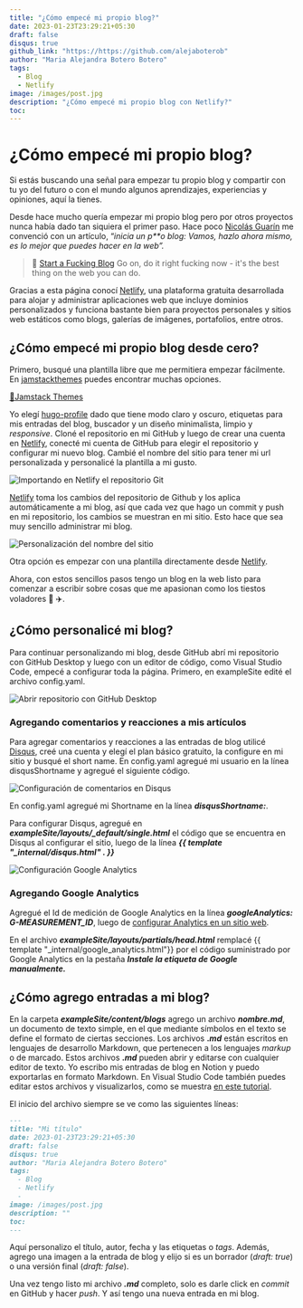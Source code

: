 ```yaml
---
title: "¿Cómo empecé mi propio blog?"
date: 2023-01-23T23:29:21+05:30
draft: false
disqus: true
github_link: "https://https://github.com/alejaboterob"
author: "Maria Alejandra Botero Botero"
tags:
  - Blog
  - Netlify
image: /images/post.jpg
description: "¿Cómo empecé mi propio blog con Netlify?"
toc:
---
```


# ¿Cómo empecé mi propio blog?

Si estás buscando una señal para empezar tu propio blog y compartir con tu yo del futuro o con el mundo algunos aprendizajes, experiencias y opiniones, aquí la tienes. 

Desde hace mucho quería empezar mi propio blog pero por otros proyectos nunca había dado tan siquiera el primer paso. Hace poco [Nicolás Guarín](https://nicoguaro.github.io/pages/about/) me convenció con un artículo,  “*inicia un p**o blog: Vamos, hazlo ahora mismo, es lo mejor que puedes hacer en la web”.*

>🔗 [Start a Fucking Blog](https://startafuckingblog.com)
>Go on, do it right fucking now - it's the best thing on the web you can do.


Gracias a esta página conocí [Netlify](https://netlify.com/), una plataforma gratuita desarrollada para alojar y administrar aplicaciones web que incluye dominios personalizados y funciona bastante bien para proyectos personales y sitios web estáticos como blogs, galerías de imágenes, portafolios, entre otros.

## ¿Cómo empecé mi propio blog desde cero?

 
Primero, busqué una plantilla libre que me permitiera empezar fácilmente. En [jamstackthemes](https://jamstackthemes.dev/) puedes encontrar muchas opciones.

[🔗Jamstack Themes](https://jamstackthemes.dev/)

Yo elegí [hugo-profile](https://hugo-profile.netlify.app/) dado que tiene modo claro y oscuro, etiquetas para mis entradas del blog, buscador y un diseño minimalista, limpio y *responsive*. Cloné el repositorio en mi GitHub y luego de crear una cuenta en [Netlify](https://netlify.com/), conecté mi cuenta de GitHub para elegir el repositorio y configurar mi nuevo blog. Cambié el nombre del sitio para tener mi url personalizada y personalicé la plantilla a mi gusto.

<img src="https://res.cloudinary.com/drmismgwi/image/fetch/v1675961672/https://master--tiestosvoladores.netlify.app/blogs/images/Untitled.png" title="Importando en Netlify el repositorio Git" style="max-width:100%; text-align: center" >


[Netlify](https://netlify.com/) toma los cambios del repositorio de Github y los aplica automáticamente a mi blog, así que cada vez que hago un commit y push en mi repositorio, los cambios se muestran en mi sitio. Esto hace que sea muy sencillo administrar mi blog.

<img src="https://res.cloudinary.com/drmismgwi/image/fetch/v1675961672/https://master--tiestosvoladores.netlify.app/blogs/images/Untitled%25201.png" title="Personalización del nombre del sitio" style="max-width:100%; text-align: center" >

Otra opción es empezar con una plantilla directamente desde [Netlify](https://netlify.com/).

Ahora, con estos sencillos pasos tengo un blog en la web listo para comenzar a escribir sobre cosas que me apasionan como los tiestos voladores 🚀 ✈️.


## ¿Cómo personalicé mi blog?

Para continuar personalizando mi blog, desde GitHub abrí mi repositorio con GitHub Desktop y luego con un editor de código, como Visual Studio Code, empecé a configurar toda la página. Primero, en exampleSite edité el archivo config.yaml. 

<img src="https://res.cloudinary.com/drmismgwi/image/fetch/v1675961672/https://master--tiestosvoladores.netlify.app/blogs/images/Untitled%25202.png" title="Abrir repositorio con GitHub Desktop" style="max-width:100%; text-align: center;" >


### Agregando comentarios y reacciones a mis artículos

Para agregar comentarios y reacciones a las entradas de blog utilicé [Disqus](https://disqus.com/), creé una cuenta y elegí el plan básico gratuito,  la configure en mi sitio y busqué el short name. En config.yaml agregué mi usuario en la línea disqusShortname y agregué el siguiente código.

<img src="https://res.cloudinary.com/drmismgwi/image/fetch/v1675961672/https://master--tiestosvoladores.netlify.app/blogs/images/Untitled%25203.png" title="Configuración de comentarios en Disqus" style="max-width:100%; text-align: center" >


En config.yaml agregué mi Shortname en la línea ***disqusShortname:***.

Para configurar Disqus, agregué  en ***exampleSite/layouts/_default/single.html*** el código que se encuentra en Disqus al configurar el sitio,  luego de la línea  ***{{ template "_internal/disqus.html" . }}*** 

<img src="https://res.cloudinary.com/drmismgwi/image/fetch/v1675961672/https://master--tiestosvoladores.netlify.app/blogs/images/Untitled%25204.png" title="Configuración Google Analytics" style="max-width:100%; text-align: center" >


### Agregando Google Analytics

Agregué el Id de medición de Google Analytics en la línea ***googleAnalytics: G-MEASUREMENT_ID***, luego de [configurar Analytics en un sitio web](https://support.google.com/analytics/answer/9304153?hl=es/&visit_id=638100275137119050-2188285274&rd=1).

En el archivo ***exampleSite/layouts/partials/head.html*** remplacé  {{ template "_internal/google_analytics.html"}} por el código suministrado por Google Analytics en la pestaña ***Instale la etiqueta de Google manualmente.*** 


## ¿Cómo agrego entradas a mi blog?

En la carpeta ***exampleSite/content/blogs*** agrego un archivo ***nombre.md***, un documento de texto simple, en el que mediante símbolos en el texto se define el formato de ciertas secciones. Los archivos **.*md*** están escritos en lenguajes de desarrollo Markdown, que pertenecen a los lenguajes *markup* o de marcado.  Estos archivos **.*md*** pueden abrir y editarse con cualquier editor de texto. Yo escribo mis entradas de blog en Notion y puedo exportarlas en formato Markdown. En Visual Studio Code también puedes editar estos archivos y visualizarlos, como se muestra [en este tutorial](https://medium.com/@felixmoreno_26363/c%C3%B3mo-previsualizar-cambios-en-tu-archivo-markdown-4e4c4419c7d7).  

El inicio del archivo siempre se ve como las siguientes líneas:

```markdown
---
title: "Mi título"
date: 2023-01-23T23:29:21+05:30
draft: false 
disqus: true
author: "Maria Alejandra Botero Botero"
tags:
  - Blog
  - Netlify
  - 
image: /images/post.jpg
description: ""
toc:
---
```

Aquí personalizo el título, autor, fecha y las etiquetas o *tags*. Además, agrego una imagen a la entrada de blog y elijo si es un borrador (*draft: true*) o una versión final (*draft: false*).

Una vez tengo listo mi archivo ***.md*** completo, solo es darle click en *commit* en GitHub y hacer *push*. Y así tengo una nueva entrada en mi blog.